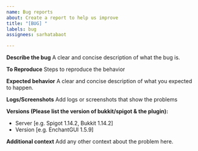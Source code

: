 ```yaml
---
name: Bug reports
about: Create a report to help us improve
title: "[BUG] "
labels: bug
assignees: sarhatabaot

---
```


**Describe the bug**
A clear and concise description of what the bug is.

**To Reproduce**
Steps to reproduce the behavior

**Expected behavior**
A clear and concise description of what you expected to happen.

**Logs/Screenshots**
Add logs or screenshots that show the problems

**Versions (Please list the version of bukkit/spigot & the plugin):**
 - Server [e.g. Spigot 1.14.2, Bukkit 1.14.2]
 - Version [e.g. EnchantGUI 1.5.9]

**Additional context**
Add any other context about the problem here.
